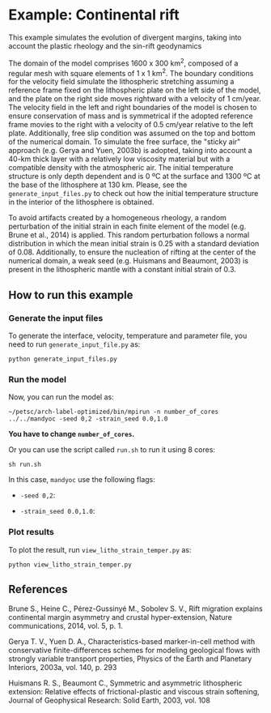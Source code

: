 # Example: Continental rift

This example simulates the evolution of divergent margins, taking into account the plastic rheology and the sin-rift geodynamics

The domain of the model comprises 1600 x 300 km<sup>2</sup>, composed of a regular mesh with square elements of 1 x 1 km<sup>2</sup>.
The boundary conditions for the velocity field simulate the lithospheric stretching
assuming a reference frame fixed on the lithospheric plate on the left side of the model,
and the plate on the right side moves rightward with a velocity of 1 cm/year.
The velocity field in the left and right boundaries of the model is chosen to ensure conservation of mass
and is symmetrical if the adopted reference frame movies to the right with a velocity of 0.5 cm/year relative to the left plate.
Additionally, free slip condition was assumed on the top and bottom of the numerical domain.
To simulate the free surface, the "sticky air" approach (e.g. Gerya and Yuen, 2003b) is adopted,
taking into account a 40-km thick layer with a relatively low viscosity material but with a compatible density with the atmospheric air.
The initial temperature structure is only depth dependent and is 0 ºC at the surface and 1300 ºC at the base of the lithosphere at 130 km.
Please, see the `generate_input_files.py` to check out how the initial temperature structure in the interior of the lithosphere is obtained.

To avoid artifacts created by a homogeneous rheology, a random perturbation of the initial strain in each finite element of the model (e.g. Brune et al., 2014) is applied.
This random perturbation follows a normal distribution in which the mean initial strain is 0.25 with a standard deviation of 0.08.
Additionally, to ensure the nucleation of rifting at the center of the numerical domain,
a weak seed (e.g. Huismans and Beaumont, 2003) is present in the lithospheric mantle with a constant initial strain of 0.3.


## How to run this example

### Generate the input files

To generate the interface, velocity, temperature and parameter file, you need to run `generate_input_file.py` as:
```
python generate_input_files.py
```

### Run the model

Now, you can run the model as:
```
~/petsc/arch-label-optimized/bin/mpirun -n number_of_cores ../../mandyoc -seed 0,2 -strain_seed 0.0,1.0 
```
__You have to change `number_of_cores`.__


Or you can use the script called `run.sh` to run it using 8 cores:
```
sh run.sh
```

In this case, `mandyoc` use the following flags:

* `-seed 0,2`:

* `-strain_seed 0.0,1.0`:


### Plot results

To plot the result, run `view_litho_strain_temper.py` as:
```
python view_litho_strain_temper.py
```


## References
Brune S., Heine C., Pérez-Gussinyé M., Sobolev S. V., Rift migration explains continental margin asymmetry and crustal hyper-extension,
Nature communications, 2014, vol. 5, p. 1.

Gerya T. V., Yuen D. A., Characteristics-based marker-in-cell method with conservative finite-differences schemes for modeling geological flows with strongly variable transport properties,
Physics of the Earth and Planetary Interiors, 2003a, vol. 140, p. 293

Huismans R. S., Beaumont C., Symmetric and asymmetric lithospheric extension: Relative effects of frictional-plastic and viscous strain softening,
Journal of Geophysical Research: Solid Earth, 2003, vol. 108
